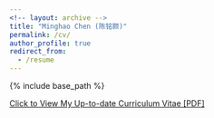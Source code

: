 ```yaml
---
<!-- layout: archive -->
title: "Minghao Chen (陈铭颢)"
permalink: /cv/
author_profile: true
redirect_from:
  - /resume
---
```


{% include base_path %}

[Click to View My Up-to-date Curriculum Vitae [PDF]](http://goatman1.github.io/files/MinghaoChen-CV-10.23.pdf)

<!-- <embed src="http://goatman1.github.io/files/MinghaoChen-CV-10.23.pdf" width="650" height="1800" type='application/pdf'> -->